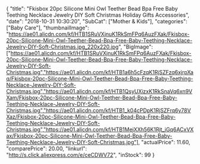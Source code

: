 {
	"title": "Fkisbox 20pc Silicone Mini Owl Teether Bead Bpa Free Baby Teething Necklace Jewelry DIY Soft Christmas Holiday Gifts Accessories",
	"date": "2018-10-31 10:30:20",
	"SubCat": ["Mother & Kids"],
	"categories": ["Baby Care"],
	"thumbnailImage": "https://ae01.alicdn.com/kf/HTB1SRuVXjnuK1RkSmFPq6AuzFXak/Fkisbox-20pc-Silicone-Mini-Owl-Teether-Bead-Bpa-Free-Baby-Teething-Necklace-Jewelry-DIY-Soft-Christmas.jpg_220x220.jpg",
	"BigImage": ["https://ae01.alicdn.com/kf/HTB1SRuVXjnuK1RkSmFPq6AuzFXak/Fkisbox-20pc-Silicone-Mini-Owl-Teether-Bead-Bpa-Free-Baby-Teething-Necklace-Jewelry-DIY-Soft-Christmas.jpg","https://ae01.alicdn.com/kf/HTB1a6h5cFzqK1RjSZFzq6xjrpXaq/Fkisbox-20pc-Silicone-Mini-Owl-Teether-Bead-Bpa-Free-Baby-Teething-Necklace-Jewelry-DIY-Soft-Christmas.jpg","https://ae01.alicdn.com/kf/HTB1QsyUXizxK1RkSnaVq6xn9VXam/Fkisbox-20pc-Silicone-Mini-Owl-Teether-Bead-Bpa-Free-Baby-Teething-Necklace-Jewelry-DIY-Soft-Christmas.jpg","https://ae01.alicdn.com/kf/HTB1_k04cPDpK1RjSZFrq6y78VXaz/Fkisbox-20pc-Silicone-Mini-Owl-Teether-Bead-Bpa-Free-Baby-Teething-Necklace-Jewelry-DIY-Soft-Christmas.jpg","https://ae01.alicdn.com/kf/HTB1MejXXh56K1Rjt_iGq6ACxVXax/Fkisbox-20pc-Silicone-Mini-Owl-Teether-Bead-Bpa-Free-Baby-Teething-Necklace-Jewelry-DIY-Soft-Christmas.jpg"],
	"actualPrice": 11.60,
	"comparePrice": 20.00,
	"linkurl": "http://s.click.aliexpress.com/e/ceCDWV72",
	"inStock": 99
}
